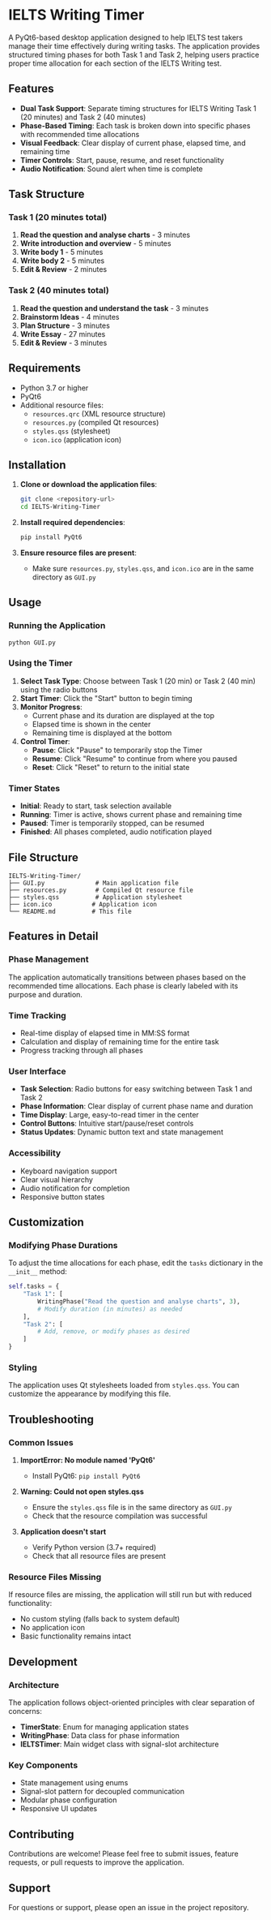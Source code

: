 # IELTS Writing Timer

A PyQt6-based desktop application designed to help IELTS test takers manage their time effectively during writing tasks. The application provides structured timing phases for both Task 1 and Task 2, helping users practice proper time allocation for each section of the IELTS Writing test.

## Features

- **Dual Task Support**: Separate timing structures for IELTS Writing Task 1 (20 minutes) and Task 2 (40 minutes)
- **Phase-Based Timing**: Each task is broken down into specific phases with recommended time allocations
- **Visual Feedback**: Clear display of current phase, elapsed time, and remaining time
- **Timer Controls**: Start, pause, resume, and reset functionality
- **Audio Notification**: Sound alert when time is complete

## Task Structure

### Task 1 (20 minutes total)
1. **Read the question and analyse charts** - 3 minutes
2. **Write introduction and overview** - 5 minutes  
3. **Write body 1** - 5 minutes
4. **Write body 2** - 5 minutes
5. **Edit & Review** - 2 minutes

### Task 2 (40 minutes total)
1. **Read the question and understand the task** - 3 minutes
2. **Brainstorm Ideas** - 4 minutes
3. **Plan Structure** - 3 minutes
4. **Write Essay** - 27 minutes
5. **Edit & Review** - 3 minutes

## Requirements

- Python 3.7 or higher
- PyQt6
- Additional resource files:
  - `resources.qrc` (XML resource structure)
  - `resources.py` (compiled Qt resources)
  - `styles.qss` (stylesheet)
  - `icon.ico` (application icon)

## Installation

1. **Clone or download the application files**:
   ```bash
   git clone <repository-url>
   cd IELTS-Writing-Timer
   ```

2. **Install required dependencies**:
   ```bash
   pip install PyQt6
   ```

3. **Ensure resource files are present**:
   - Make sure `resources.py`, `styles.qss`, and `icon.ico` are in the same directory as `GUI.py`

## Usage

### Running the Application

```bash
python GUI.py
```

### Using the Timer

1. **Select Task Type**: Choose between Task 1 (20 min) or Task 2 (40 min) using the radio buttons
2. **Start Timer**: Click the "Start" button to begin timing
3. **Monitor Progress**: 
   - Current phase and its duration are displayed at the top
   - Elapsed time is shown in the center
   - Remaining time is displayed at the bottom
4. **Control Timer**:
   - **Pause**: Click "Pause" to temporarily stop the Timer
   - **Resume**: Click "Resume" to continue from where you paused
   - **Reset**: Click "Reset" to return to the initial state

### Timer States

- **Initial**: Ready to start, task selection available
- **Running**: Timer is active, shows current phase and remaining time
- **Paused**: Timer is temporarily stopped, can be resumed
- **Finished**: All phases completed, audio notification played

## File Structure

```
IELTS-Writing-Timer/
├── GUI.py              # Main application file
├── resources.py        # Compiled Qt resource file
├── styles.qss          # Application stylesheet
├── icon.ico           # Application icon
└── README.md          # This file
```

## Features in Detail

### Phase Management
The application automatically transitions between phases based on the recommended time allocations. Each phase is clearly labeled with its purpose and duration.

### Time Tracking
- Real-time display of elapsed time in MM:SS format
- Calculation and display of remaining time for the entire task
- Progress tracking through all phases

### User Interface
- **Task Selection**: Radio buttons for easy switching between Task 1 and Task 2
- **Phase Information**: Clear display of current phase name and duration
- **Time Display**: Large, easy-to-read timer in the center
- **Control Buttons**: Intuitive start/pause/reset controls
- **Status Updates**: Dynamic button text and state management

### Accessibility
- Keyboard navigation support
- Clear visual hierarchy
- Audio notification for completion
- Responsive button states

## Customization

### Modifying Phase Durations
To adjust the time allocations for each phase, edit the `tasks` dictionary in the `__init__` method:

```python
self.tasks = {
    "Task 1": [
        WritingPhase("Read the question and analyse charts", 3),
        # Modify duration (in minutes) as needed
    ],
    "Task 2": [
        # Add, remove, or modify phases as desired
    ]
}
```

### Styling
The application uses Qt stylesheets loaded from `styles.qss`. You can customize the appearance by modifying this file.

## Troubleshooting

### Common Issues

1. **ImportError: No module named 'PyQt6'**
   - Install PyQt6: `pip install PyQt6`

2. **Warning: Could not open styles.qss**
   - Ensure the `styles.qss` file is in the same directory as `GUI.py`
   - Check that the resource compilation was successful

3. **Application doesn't start**
   - Verify Python version (3.7+ required)
   - Check that all resource files are present

### Resource Files Missing
If resource files are missing, the application will still run but with reduced functionality:
- No custom styling (falls back to system default)
- No application icon
- Basic functionality remains intact

## Development

### Architecture
The application follows object-oriented principles with clear separation of concerns:

- **TimerState**: Enum for managing application states
- **WritingPhase**: Data class for phase information
- **IELTSTimer**: Main widget class with signal-slot architecture

### Key Components
- State management using enums
- Signal-slot pattern for decoupled communication
- Modular phase configuration
- Responsive UI updates


## Contributing

Contributions are welcome! Please feel free to submit issues, feature requests, or pull requests to improve the application.

## Support

For questions or support, please open an issue in the project repository.